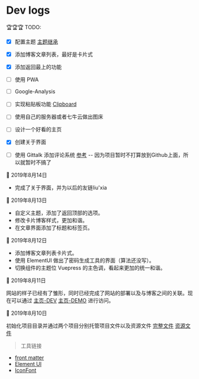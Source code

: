 # Dev logs

🏆🏆🏆 TODO:

- [x] 配置主题 [主题继承](https://juejin.im/post/5d00bf28e51d4555e372a5d8)

- [x] 添加博客文章列表，最好是卡片式

- [x] 添加返回最上的功能

- [ ] 使用 PWA

- [ ] Google-Analysis

- [ ] 实现粘贴板功能 [Clipboard](https://blog.csdn.net/Mr_EvanChen/article/details/81034065)

- [ ] 使用自己的服务器或者七牛云做出图床

- [ ] 设计一个好看的主页

- [x] 创建关于界面

- [ ] 使用 Gittalk 添加评论系统 [参考](https://juejin.im/post/5c9e30fb6fb9a05e1c4cecf6) -- 因为项目暂时不打算放到Github上面，所以就暂时不搞了

📅 2019年8月14日

- 完成了关于界面，并为以后的友链liu'xia


📅 2019年8月13日

- 自定义主题，添加了返回顶部的选项。
- 修改卡片博客样式，更加和谐。
- 在文章界面添加了标题和标签页。

📅 2019年8月12日

- 添加博客文章列表卡片式。
- 使用 ElementUI 做出了密码生成工具的界面（算法还没写）。
- 切换组件的主题位 Vuepress 的主色调，看起来更加的统一和谐。
  
📅 2019年8月11日

网站的样子已经有了雏形，同时已经完成了网站的部署以及与博客之间的关联。现在可以通过 
[主页-DEV](https://www.xerrors.fun:8080) 
[主页-DEMO](https://xerrors.coding.me) 进行访问。

📅 2019年8月10日

初始化项目目录并通过两个项目分别托管项目文件以及资源文件 
[完整文件](https://git.dev.tencent.com/Xerrors/Xerrors) 
[资源文件](https://github.com/Xerrors/Xerrors.github.io)

> 工具链接

- [front matter](https://hexo.io/zh-cn/docs/front-matter.html)
- [Element UI](https://element.eleme.cn/#/zh-CN/component/)
- [IconFont](https://www.iconfont.cn)